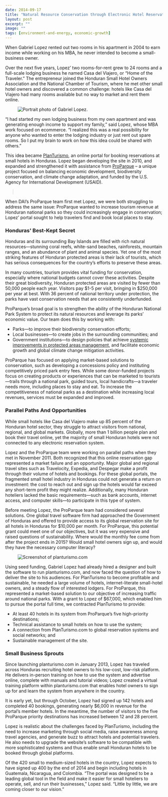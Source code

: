 ```yaml
---
date: 2014-09-17
title: "Natural Resource Conservation through Electronic Hotel Reservations"
layout: post
excerpt: ""
image: ""
tags: [environment-and-energy, economic-growth]
---
```

<p>When Gabriel Lopez rented out two rooms in his apartment in 2004 to earn income while working on his MBA, he never intended to become a small-business owner.</p><p>Over the next five years, Lopez’ two rooms-for-rent grew to 24 rooms and a full-scale lodging business he named Casa del Viajero, or “Home of the Traveler.” The entrepreneur joined the Honduran Small Hotel Owners Association and the National Chamber of Tourism, where he met other small hotel owners and discovered a common challenge: hotels like Casa del Viajero had many rooms available but no way to market and rent them online.</p><figure class="kg-card kg-image-card"><img src="https://pubs.ghost.io/uploads/gabriel.jpg" class="kg-image" alt="Portrait photo of Gabriel Lopez." loading="lazy" title="Gabriel Lopez."></figure><p>“I had started my own lodging business from my own apartment and was generating enough income to support my family,” said Lopez, whose MBA work focused on ecommerce. “I realized this was a real possibility for anyone who wanted to enter the lodging industry or just rent out spare rooms. So I put my brain to work on how this idea could be shared with others.”</p><p>This idea became <a href="http://planturismo.com">PlanTurismo</a>, an online portal for booking reservations at small hotels in Honduras. Lopez began developing the site in 2010, and expanded and strengthened it with assistance from <a href="http://dai.com/our-work/projects/honduras—proparque">ProParque</a> – a unique project focused on balancing economic development, biodiversity conservation, and climate change adaptation, and funded by the U.S. Agency for International Development (USAID).</p><blockquote><br></blockquote><p>When DAI’s ProParque team first met Lopez, we were both struggling to address the same issue: ProParque wanted to increase tourism revenue at Honduran national parks so they could increasingly engage in conservation; Lopez’ portal sought to help travelers find and book local places to stay.</p><h3 id="honduras-best-kept-secret">Honduras' Best-Kept Secret</h3><p>Honduras and its surrounding Bay Islands are filled with rich natural resources—stunning coral reefs, white-sand beaches, rainforests, mountain ranges, and an abundance of plant and animal species. Yet one of the most striking features of Honduran protected areas is their lack of tourists, which has serious consequences for the country’s efforts to preserve these areas.</p><p>In many countries, tourism provides vital funding for conservation, especially where national budgets cannot cover these activities. Despite their great biodiversity, Honduran protected areas are visited by fewer than 50,000 people each year. Visitors pay $1-5 per visit, bringing in $250,000 per year at best. With 36 percent of national territory under protection, the parks have vast conservation needs that are consistently underfunded.</p><p>ProParque’s broad goal is to strengthen the ability of the Honduran National Park System to protect its natural resources and leverage its parks’ economic value. Our team does this by working with:</p><ul><li>Parks—to improve their biodiversity conservation efforts;</li><li>Local businesses—to create jobs in the surrounding communities; and</li><li>Government institutions—to design policies that achieve <a href="http://dai.com/news-publications/news/dai-project-assists-honduran-government-passing-regulations-protect-natural#">systemic improvements in protected areas management</a>, and facilitate economic growth and global climate change mitigation activities.</li></ul><p>ProParque has focused on applying market-based solutions to conservation, such as developing a concessions policy and instituting competitively priced park entry fees. While some donor-funded projects focus on creating products or experiences that can be marketed to tourists—trails through a national park, guided tours, local handicrafts—a traveler needs more, including places to stay and eat. To increase the competitiveness of national parks as a destination while increasing local revenues, services must be expanded and improved.</p><h3 id="parallel-paths-and-opportunities">Parallel Paths And Opportunities</h3><p>While small hotels like Casa del Viajero make up 85 percent of the Honduran hotel sector, they struggle to attract visitors from national, regional, and global markets. Globally, more than 1 billion people plan and book their travel online, yet the majority of small Honduran hotels were not connected to any electronic reservation system.</p><p>Lopez and the ProParque team were working on parallel paths when they met in November 2011. Both recognized that this online reservation gap represented a market failure and an opportunity. Major global and regional travel sites such as Travelocity, Expedia, and Despegar make a profit through their volume of hotels and bookings. For these global portals, the fragmented small hotel industry in Honduras could not generate a return on investment: the cost to reach out and sign up the hotels would far exceed any short-term profit they might realize. Additionally, many Honduran hoteliers lacked the basic requirements—such as bank accounts, internet access, and computer skills—to participate in this type of system.</p><p>Before meeting Lopez, the ProParque team had considered several solutions. One global travel software firm had approached the Government of Honduras and offered to provide access to its global reservation site for all hotels in Honduras for $10,000 per month. For ProParque, this potential grant could meet one of our objectives, but it was very expensive and raised questions of sustainability. Where would the monthly fee come from after the project ends in 2015? Would small hotel owners sign up, and would they have the necessary computer literacy?</p><figure class="kg-card kg-image-card"><img src="https://pubs.ghost.io/uploads/planturismo.jpg" class="kg-image" alt="Screenshot of planturismo.com" loading="lazy"></figure><p>Using seed funding, Gabriel Lopez had already hired a designer and built the software to run planturismo.com, and now faced the question of how to deliver the site to his audiences. For PlanTurismo to become profitable and sustainable, he needed a large volume of hotels, internet-literate small-hotel owners, and a steady flow of interested lodgers. For ProParque, this represented a market-based solution to our objective of increasing traffic around national parks. With a grant to Lopez of $67,000, which enabled him to pursue the portal full time, we contracted PlanTurismo to provide:</p><ul><li>At least 40 hotels in its system from ProParque’s five high-priority destinations;</li><li>Technical assistance to small hotels on how to use the system;</li><li>A connection from PlanTurismo.com to global reservation systems and social networks; and</li><li>Sustainable management of the site.</li></ul><h3 id="small-business-sprouts">Small Business Sprouts</h3><p>Since launching planturismo.com in January 2013, Lopez has traveled across Honduras recruiting hotel owners to his low-cost, low-risk platform. He delivers in-person training on how to use the system and advertise online, complete with manuals and tutorial videos; Lopez created a virtual training platform within planturismo.com that enables hotel owners to sign up for and learn the system from anywhere in the country.</p><p>It is early yet, but through October, Lopez had signed up 142 hotels and completed 40 bookings, generating nearly $6,000 in revenue for the portal’s member hotels. In the meantime, the number of visitors to the five ProParque priority destinations has increased between 12 and 28 percent.</p><p>Lopez is realistic about the challenges faced by PlanTurismo, including the need to increase marketing through social media, raise awareness among travel agencies, and generate buzz to attract hotels and potential travelers. He also needs to upgrade the website’s software to be compatible with more sophisticated systems and thus enable small Honduran hotels to be booked through global platforms.</p><p>Of the 420 small to medium-sized hotels in the country, Lopez expects to have signed up 400 by the end of 2014 and begin including hotels in Guatemala, Nicaragua, and Colombia. “The portal was designed to be a leading global tool in the field and make it easier for small hoteliers to operate, sell, and run their businesses,” Lopez said. “Little by little, we are coming closer to our vision.”</p>
  